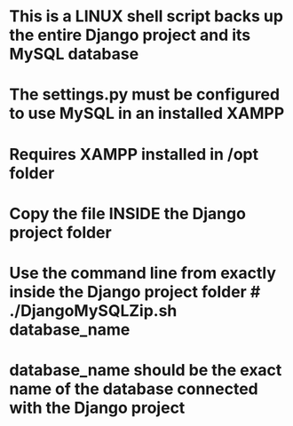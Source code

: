 # This is a LINUX shell script backs up the entire  Django project and its MySQL database
# The settings.py must be configured to use MySQL in an installed XAMPP
# Requires XAMPP installed in /opt folder
# Copy the file INSIDE the Django project folder
# Use the command line from exactly inside the Django project folder # ./DjangoMySQLZip.sh database_name
# database_name should be the exact name of the database connected with the Django project
